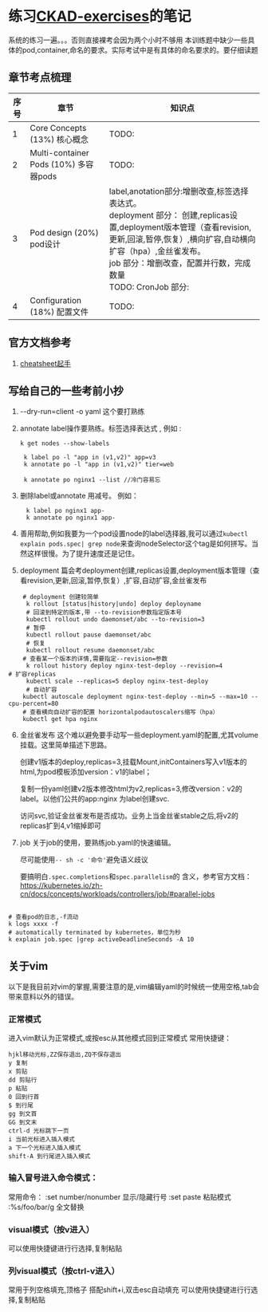 # 练习[CKAD-exercises](https://github.com/dgkanatsios/CKAD-exercises)的笔记

系统的练习一遍。。。否则直接裸考会因为两个小时不够用
本训练题中缺少一些具体的pod,container,命名的要求。实际考试中是有具体的命名要求的。要仔细读题
## 章节考点梳理
|序号|章节|知识点|
|--|--|--|
| 1 | Core Concepts (13%) 核心概念|TODO: | 
| 2 | Multi-container Pods (10%) 多容器pods|TODO: |
| 3 | Pod design (20%) pod设计| label,anotation部分:增删改查,标签选择表达式。<br /> deployment 部分： 创建,replicas设置,deployment版本管理（查看revision,更新,回滚,暂停,恢复）,横向扩容,自动横向扩容（hpa）,金丝雀发布。<br />  job 部分：增删改查，配置并行数，完成数量  <br />TODO: CronJob 部分:|
| 4 | Configuration (18%) 配置文件| TODO: |


## 官方文档参考

1. [cheatsheet起手](https://kubernetes.io/docs/reference/kubectl/cheatsheet/)



## 写给自己的一些考前小抄

1. --dry-run=client -o yaml 这个要打熟练

2. annotate label操作要熟练。标签选择表达式 ,
    例如 :

    ```shell
    k get nodes --show-labels

     k label po -l "app in (v1,v2)" app=v3
     k annotate po -l "app in (v1,v2)" tier=web

     k annotate po nginx1 --list //冷门容易忘
    ```

3. 删除label或annotate 用减号。
    例如：

```shell
     k label po nginx1 app-
     k annotate po nginx1 app-
```

4. 善用帮助,例如我要为一个pod设置node的label选择器,我可以通过`kubectl explain pods.spec| grep node`来查询nodeSelector这个tag是如何拼写。当然这样很慢。为了提升速度还是记住。

5. deployment 篇会考deployment创建,replicas设置,deployment版本管理（查看revision,更新,回滚,暂停,恢复）,扩容,自动扩容,金丝雀发布
```shell
    # deployment 创建较简单
     k rollout [status|history|undo] deploy deployname
     # 回滚到特定的版本,带 --to-revision参数指定版本号
     kubectl rollout undo daemonset/abc --to-revision=3
     # 暂停
     kubectl rollout pause daemonset/abc 
     # 恢复
     kubectl rollout resume daemonset/abc 
    # 查看某一个版本的详情,需要指定--revision=参数
     k rollout history deploy nginx-test-deploy --revision=4
# 扩容replicas
     kubectl scale --replicas=5 deploy nginx-test-deploy
     # 自动扩容
    kubectl autoscale deployment nginx-test-deploy --min=5 --max=10 --cpu-percent=80
    # 查看横向自动扩容的配置 horizontalpodautoscalers缩写（hpa）
    kubectl get hpa nginx
```
6. 金丝雀发布
    这个难以避免要手动写一些deployment.yaml的配置,尤其volume挂载。这里简单描述下思路。
    
    创建v1版本的deploy,replicas=3,挂载Mount,initContainers写入v1版本的html,为pod模板添加version：v1的label；

    复制一份yaml创建v2版本修改html为v2,replicas=3,修改version：v2的label。以他们公共的app:nginx 为label创建svc.

    访问svc,验证金丝雀发布是否成功。业务上当金丝雀stable之后,将v2的replicas扩到4,v1缩掉即可
7. job 
    关于job的使用，要熟练job.yaml的快速编辑。

    尽可能使用`-- sh -c '命令'`避免语义歧议

  

    要搞明白`.spec.completions`和`spec.parallelism`的 含义，参考官方文档：https://kubernetes.io/zh-cn/docs/concepts/workloads/controllers/job/#parallel-jobs

```shell

# 查看pod的日志,-f流动
k logs xxxx -f
# automatically terminated by kubernetes，单位为秒
k explain job.spec |grep activeDeadlineSeconds -A 10

```


## 关于vim
以下是我目前对vim的掌握,需要注意的是,vim编辑yaml的时候统一使用空格,tab会带来意料以外的错误。

### 正常模式
进入vim默认为正常模式,或按esc从其他模式回到正常模式
常用快捷键：
```
hjkl移动光标,ZZ保存退出,ZQ不保存退出
y 复制
x 剪贴
dd 剪贴行
p 粘贴
0 回到行首
$ 到行尾
gg 到文首
GG 到文末
ctrl-d 光标跳下一页
i 当前光标进入插入模式
a 下一个光标进入插入模式
shift-A 到行尾进入插入模式
```

### 输入冒号进入命令模式：
常用命令：
:set number/nonumber 显示/隐藏行号
:set paste 粘贴模式
:%s/foo/bar/g 全文替换
### visual模式（按v进入）
可以使用快捷键进行行选择,复制粘贴
### 列visual模式（按ctrl-v进入）
常用于列空格填充,顶格子
搭配shift+i,双击esc自动填充
可以使用快捷键进行行选择,复制粘贴
